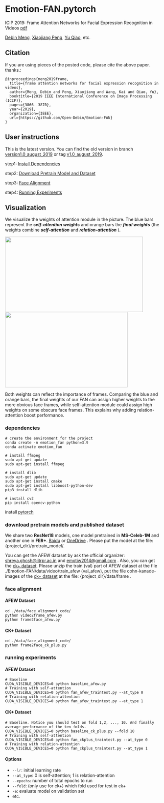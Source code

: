 # Emotion-FAN.pytorch
 ICIP 2019: Frame Attention Networks for Facial Expression Recognition in Videos  [pdf](https://arxiv.org/pdf/1907.00193.pdf)
 
 [Debin Meng](michaeldbmeng19@outlook.com), [Xiaojiang Peng](https://pengxj.github.io/), [Yu Qiao](http://mmlab.siat.ac.cn/yuqiao/), etc.

## Citation
If you are using pieces of the posted code, please cite the above paper. thanks.:
```
@inproceedings{meng2019frame,
  title={frame attention networks for facial expression recognition in videos},
  author={Meng, Debin and Peng, Xiaojiang and Wang, Kai and Qiao, Yu},
  booktitle={2019 IEEE International Conference on Image Processing (ICIP)},
  pages={3866--3870},
  year={2019},
  organization={IEEE},
  url={https://github.com/Open-Debin/Emotion-FAN}
}
```
## User instructions
This is the latest version. You can find the old version in branch [version1.0_august_2019](https://github.com/Open-Debin/Emotion-FAN/blob/version1.0_august_2019/README.md) or tag [v1.0_august_2019](https://github.com/Open-Debin/Emotion-FAN/releases/tag/v1.0_august_2019).

step1: [Install Dependencies](#dependencies)

step2: [Download Pretrain Model and Dataset](#download-pretrain-models-and-published-dataset)

step3: [Face Alignment](#face-alignment)

step4: [Running Experiments](#running-experiments)

## Visualization
We visualize the weights of attention module in the picture. The blue bars represent the ***self-attention weights*** and orange bars the ***final weights*** (the weights combine ***self-attention*** and ***relation-attention*** ).

<img width="450" height="245" src="https://github.com/Open-Debin/Emotion-FAN/blob/master/github_materials/visualization_1.jpg"/><img width="400" height="245" src="https://github.com/Open-Debin/Emotion-FAN/blob/master/github_materials/visualization_2.jpg"/>

Both weights can reflect the importance of frames. Comparing the blue and orange bars, the final weights of our FAN can assign higher weights to the more obvious face frames, while self-attention module could assign high weights on some obscure face frames. This explains why adding relation-attention boost performance.

### dependencies
```
# create the environment for the project
conda create -n emotion_fan python=3.9
conda activate emotion_fan

# install ffmpeg
sudo apt-get update 
sudo apt-get install ffmpeg

# install dlib
sudo apt-get update
sudo apt-get install cmake
sudo apt-get install libboost-python-dev
pip3 install dlib

# install cv2
pip install opencv-python
```
install [pytorch](https://pytorch.org/get-started/locally/)

### download pretrain models and published dataset
We share two **ResNet18** models, one model pretrained in **MS-Celeb-1M** and another one in **FER+**. [Baidu](https://pan.baidu.com/s/1OgxPSSzUhaC9mPltIpp2pg) or [OneDrive](https://1drv.ms/u/s!AhGc2vUv7IQtl1Pt7FhPXr_Kofd5?e=3MvPFX) . Please put the model at the file: {project_dir}/pretrain_model/. 

You can get the AFEW dataset by ask the official organizer: shreya.ghosh@iitrpr.ac.in and emotiw2014@gmail.com . Also, you can get the [ck+ dataset](http://www.jeffcohn.net/Resources/). Please unzip the train (val) part of AFEW dataset at the file ./Emotion-FAN/data/video/train_afew (val_afew), put the file cohn-kanade-images of the [ck+ dataset](http://www.jeffcohn.net/Resources/) at the file: {project_dir}/data/frame .

### face alignment
#### AFEW Dataset
```
cd ./data/face_alignment_code/
python video2frame_afew.py
python frame2face_afew.py
```
#### CK+ Dataset
```
cd ./data/face_alignment_code/
python frame2face_ck_plus.py
```

### running experiments
#### AFEW Dataset <br>
```
# Baseline
CUDA_VISIBLE_DEVICES=0 python baseline_afew.py
# Training with self-attention
CUDA_VISIBLE_DEVICES=0 python fan_afew_traintest.py --at_type 0
# Training with relation-attention
CUDA_VISIBLE_DEVICES=0 python fan_afew_traintest.py --at_type 1
```
#### CK+ Dataset <br>
```
# Baseline. Notice you should test on fold 1,2, ..., 10. And finally average performance of the ten folds.
CUDA_VISIBLE_DEVICES=0 python baseline_ck_plus.py --fold 10
# Training with self-attention
CUDA_VISIBLE_DEVICES=0 python fan_ckplus_traintest.py --at_type 0
# Training with relation-attention
CUDA_VISIBLE_DEVICES=0 python fan_ckplus_traintest.py --at_type 1
```
#### Options
* ``` --lr ```: initial learning rate
* ``` --at_type ```: 0 is self-attention; 1 is relation-attention
* ``` --epochs ```: number of total epochs to run
* ``` --fold ```: (only use for ck+) which fold used for test in ck+
* ``` -e ```: evaluate model on validation set
* etc.

